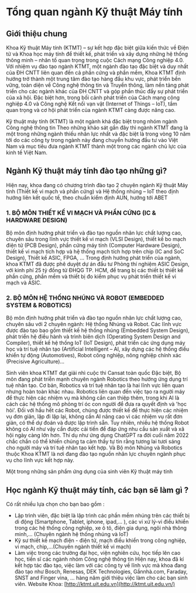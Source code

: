 # Tổng quan ngành Kỹ thuật Máy tính

## Giới thiệu chung
Khoa Kỹ thuật Máy tính (KTMT) – sự kết hợp đặc biệt giữa kiến thức về Điện tử và Khoa học máy tính để thiết kế, phát triển và xây dựng những hệ thống thông minh – nhân tố quan trọng trong cuộc Cách mạng Công nghiệp 4.0.
Với nhiệm vụ đào tạo ngành KTMT, một ngành đào tạo đặc biệt và duy nhất của ĐH CNTT liên quan đến cả phần cứng và phần mềm, Khoa KTMT định hướng trở thành một trung tâm đào tạo hàng đầu khu vực, phát triển bền vững, toàn diện về Công nghệ thông tin và Truyền thông, làm nền tảng phát triển cho các ngành khác của ĐH CNTT và góp phần thúc đẩy sự phát triển của xã hội. Đặc biệt hơn, trong bối cảnh phát triển của Cách mạng công nghiệp 4.0 và Công nghệ Kết nối vạn vật (Internet of Things – IoT), tầm quan trọng và cơ hội phát triển của ngành KTMT càng được nâng cao.

Kỹ thuật máy tính (KTMT) là một ngành khá đặc biệt trong nhóm ngành Công nghệ thông tin
Theo những khảo sát gần đây thì ngành KTMT đang là một trong những ngành thiếu nhân lực nhất và đặc biệt là trong vòng 10 năm tới do các công ty trong ngành này đang chuyển hướng đầu tư vào Việt Nam và mục tiêu đưa ngành KTMT thành một trong các ngành chủ lực của kinh tế Việt Nam.
## Ngành Kỹ thuật máy tính đào tạo những gì?
Hiện nay, khoa đang có chương trình đào tạo 2 chuyên ngành Kỹ thuật Máy tính (Thiết kế vi mạch và phần cứng) và Hệ thống nhúng – IoT theo định hướng liên kết quốc tế, theo chuẩn kiểm định AUN, hướng tới ABET
### 1. BỘ MÔN THIẾT KẾ VI MẠCH VÀ PHẦN CỨNG (IC & HARDWARE DESIGN)
Bộ môn định hướng phát triển và đào tạo nguồn nhân lực chất lượng cao, chuyên sâu trong lĩnh vực thiết kế vi mạch (VLSI Design), thiết kế bo mạch điện tử (PCB Design), phần cứng máy tính (Computer Hardware Design), thiết kế vi mạch tích hợp và hệ thống mạch tích hợp trên chip (IC and SoC Design), Thiết kế ASIC, FPGA, … Trong định hướng phát triển của ngành, khoa KTMT đã được phê duyệt dự án đầu tư Phòng thí nghiệm ASIC Design, với kinh phí 25 tỷ đồng từ ĐHQG TP. HCM, để trang bị các thiết bị thiết kế phần cứng, phần mềm và thiết bị đo kiểm phục vụ phát triển thiết kế vi mạch và ASIC.
### 2. BỘ MÔN HỆ THỐNG NHÚNG VÀ ROBOT (EMBEDDED SYSTEM & ROBOTICS)
Bộ môn định hướng phát triển và đào tạo nguồn nhân lực chất lượng cao, chuyên sâu với 2 chuyên ngành: Hệ thống Nhúng và Robot. Các lĩnh vực được đào tạo bao gồm thiết kế hệ thống nhúng (Embedded System Design), phát triển hệ điều hành và trình biên dịch (Operating System Design and Compiler), thiết kế hệ thống IoT (IoT Design), phát triển các ứng dụng máy học và trí tuệ nhân tạo (Artificial Intelligent – AI, xây dựng các hệ thống điều khiển tự động (Automotives), Robot công nghiệp, nông nghiệp chính xác (Precisive Agriculture)…

Sinh viên khoa KTMT đạt giải nhì cuộc thi Cansat toàn quốc
Đặc biệt, Bộ môn đang phát triễn mạnh  chuyên ngành Robotics theo hướng ứng dụng trí tuệ nhân tạo. Cơ bản, Robotics và trí tuệ nhân tạo là hai lĩnh vực liên quan nhưng hoàn toàn khác nhau. Robotics liên quan đến việc tạo ra người máy để thực hiện các nhiệm vụ mà không cần can thiệp thêm, trong khi AI là cách các hệ thống mô phỏng trí óc con người để đưa ra quyết định và 'học hỏi'. Đối với hầu hết các Robot, chúng được thiết kế để thực hiện các nhiệm vụ đơn giản, lặp đi lặp lại, không cần AI nâng cao vì các nhiệm vụ rất đơn giản, có thể dự đoán và được lập trình sẵn.
Tuy nhiên, nhiều hệ thống Robot không có AI như vậy cần được cải tiến để đáp ứng nhu cầu sản xuất và xã hội ngày càng lớn hơn. Thí dụ như ứng dụng ChatGPT ra đời cuối năm 2022 chắc chắn có thể khiến chúng ta cảm thấy tự tin rằng tương lai tươi sáng cho người máy và trí tuệ nhân tạo kết hợp. Và Bộ môn Nhúng và Robotics thuộc Khoa KTMT là nơi đang đào tạo nguồn nhân lực chuyên ngành phục vụ cho lĩnh vực kết hợp này.

Một trong những sản phẩm ứng dụng của sinh viên Kỹ thuật máy tính
## Học ngành Kỹ thuật máy tính, các bạn sẽ làm gì ?
Có rất nhiều lựa chọn cho bạn bao gồm :
- Lập trình viên, đặc biệt là lập trình các phần mềm nhúng trên các thiết bị di động (Smartphone, Tablet, iphone, ipad,… ), các vi xử lý-vi điều khiển trong các hệ thống công nghiệp, xe ô tô, điện gia dụng, ngôi nhà thông minh,… (Chuyên ngành hệ thống nhúng và IoT)
- Kỹ sư thiết kế mạch điện - điện tử, mạch điều khiển trong công nghiệp, vi mạch, chip,…(Chuyên ngành thiết kế vi mạch)
- Làm việc trong các trường đại học, viện nghiên cứu, học tiếp lên cao học, tiến sĩ các ngành nhóm Công nghệ thông tin
 Hiện nay, khoa đã kí kết hợp tác đào tạo, việc làm với các công ty về lĩnh vực mà khoa đang đào tạo như Bosch, Renesas, DEK Technologies, Gầnnhà.com, Faraday, SNST and Finger vina, … hàng năm giới thiệu việc làm cho các bạn sinh viên.
Website Khoa: [http://ktmt.uit.edu.vn](http://ktmt.uit.edu.vn/)